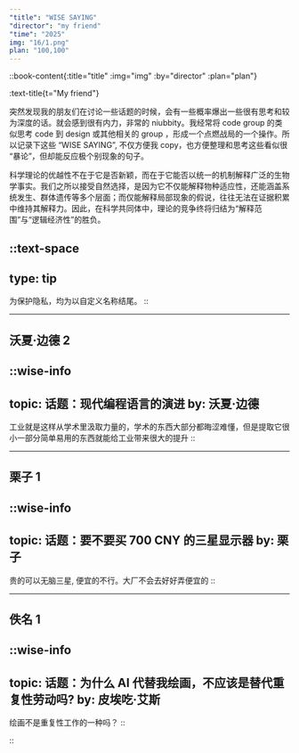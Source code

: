 ```yaml
---
"title": "WISE SAYING"
"director": "my friend"
"time": "2025"
img: "16/1.png"
plan: "100,100"
---
```


::book-content{:title="title" :img="img" :by="director" :plan="plan"}

:text-title{t="My friend"}

突然发现我的朋友们在讨论一些话题的时候，会有一些概率爆出一些很有思考和较为深度的话。就会感到很有内力，非常的 niubbity。我经常将 code group 的类似思考 code 到 design 或其他相关的 group ，形成一个点燃战局的一个操作。所以记录下这些 “WISE SAYING”, 不仅方便我 copy，也方便整理和思考这些看似很 “暴论”，但却能反应极个别现象的句子。

科学理论的优越性不在于它是否新颖，而在于它能否以统一的机制解释广泛的生物学事实。我们之所以接受自然选择，是因为它不仅能解释物种适应性，还能涵盖系统发生、群体遗传等多个层面；而仅能解释局部现象的假说，往往无法在证据积累中维持其解释力。因此，在科学共同体中，理论的竞争终将归结为“解释范围”与“逻辑经济性”的胜负。


::text-space
---
type: tip
---
为保护隐私，均为以自定义名称结尾。
::

---

## 沃夏·边德 2
::wise-info
---
topic: 话题：现代编程语言的演进
by: 沃夏·边德
---

工业就是这样从学术里汲取力量的，学术的东西大部分都晦涩难懂，但是提取它很小一部分简单易用的东西就能给工业带来很大的提升
::

---

## 栗子 1
::wise-info
---
topic: 话题：要不要买 700 CNY 的三星显示器
by: 栗子
---

贵的可以无脑三星, 便宜的不行。大厂不会去好好弄便宜的
::

---

## 佚名 1

::wise-info
---
topic: 话题：为什么 AI 代替我绘画，不应该是替代重复性劳动吗?
by: 皮埃吃·艾斯
---

绘画不是重复性工作的一种吗？
::

::
